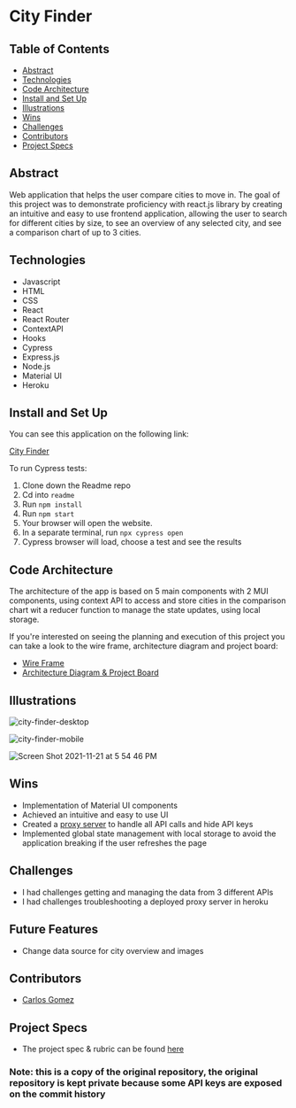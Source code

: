 # City Finder

## Table of Contents

- [Abstract](#Abstract)
- [Technologies](#Technologies)
- [Code Architecture](#Code-Architecture)
- [Install and Set Up](#Install-and-Set-Up)
- [Illustrations](#Illustrations)
- [Wins](#Wins)
- [Challenges](#Challenges)
- [Contributors](#Contributors)
- [Project Specs](#Project-Specs)

## Abstract

Web application that helps the user compare cities to move in.
The goal of this project was to demonstrate proficiency with react.js library by creating an intuitive and easy to use frontend application, allowing the user to search for different cities by size, to see an overview of any selected city, and see a comparison chart of up to 3 cities.

## Technologies

- Javascript
- HTML
- CSS
- React
- React Router
- ContextAPI
- Hooks
- Cypress
- Express.js
- Node.js
- Material UI
- Heroku

## Install and Set Up

You can see this application on the following link:

[City Finder](https://city-finder-2107.herokuapp.com/)

To run Cypress tests:

1. Clone down the Readme repo
2. Cd into `readme`
3. Run `npm install`
4. Run `npm start`
5. Your browser will open the website.
6. In a separate terminal, run `npx cypress open`
7. Cypress browser will load, choose a test and see the results


## Code Architecture

The architecture of the app is based  on 5 main components with 2 MUI components, using context API to access and store cities in the comparison chart wit a reducer function to manage the state updates, using local storage. 

If you're interested on seeing the planning and execution of this project you can take a look to the wire frame, architecture diagram and project board:

- [Wire Frame](https://www.figma.com/file/GcUUaJsUScjWSct2hHFCF8/City-Finder?node-id=0%3A1)
- [Architecture Diagram & Project Board](https://www.figma.com/file/S5YgTinblZQSlPs6GA3k2A/City-Finder?node-id=0%3A1)

## Illustrations
![city-finder-desktop](https://user-images.githubusercontent.com/81398850/141854319-2315f669-2e44-4ef5-b672-498a6fb11f81.gif)

![city-finder-mobile](https://user-images.githubusercontent.com/81398850/141854345-2383998b-ceb3-4755-a129-1dc2fe4166cd.gif)

![Screen Shot 2021-11-21 at 5 54 46 PM](https://user-images.githubusercontent.com/81398850/142787572-6b2c58e0-6e87-411f-a20b-2ed064868eda.png)


## Wins

- Implementation of Material UI components
- Achieved an intuitive and easy to use UI
- Created a [proxy server](https://github.com/karmacarlos/city-finder-server) to handle all API calls and hide API keys
- Implemented global state management with local storage to avoid the application breaking if the user refreshes the page

## Challenges

- I had challenges getting and managing the data from 3 different APIs
- I had challenges troubleshooting a deployed proxy server in heroku

## Future Features

- Change data source for city overview and images

## Contributors

- [Carlos Gomez](https://github.com/karmacarlos)

## Project Specs

- The project spec & rubric can be found [here](https://frontend.turing.edu/projects/module-3/showcase.html)

### Note: this is a copy of the original repository, the original repository is kept private because some API keys are exposed on the commit history
